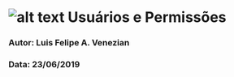 # ![alt text](https://github.com/venezianluis/erp/blob/master/application/documentation/doc_img/logo/icon-hinode.png "Logo Hinode")  Usuários e Permissões

### Autor: Luis Felipe A. Venezian
### Data: 23/06/2019
